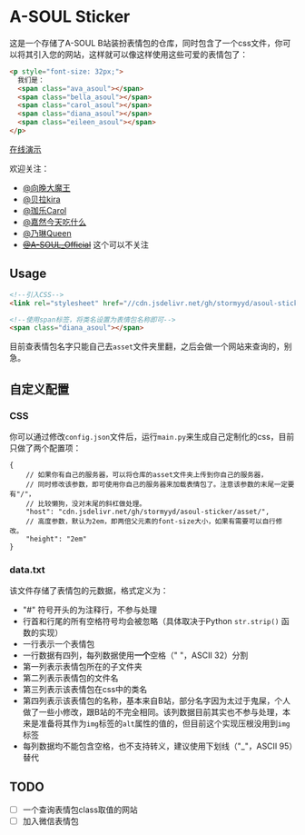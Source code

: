 # A-SOUL Sticker

这是一个存储了A-SOUL B站装扮表情包的仓库，同时包含了一个css文件，你可以将其引入您的网站，这样就可以像这样使用这些可爱的表情包了：

```html
<p style="font-size: 32px;">
  我们是：
  <span class="ava_asoul"></span>
  <span class="bella_asoul"></span>
  <span class="carol_asoul"></span>
  <span class="diana_asoul"></span>
  <span class="eileen_asoul"></span>
</p>
```

[在线演示](https://codepen.io/stormyyd/pen/jOaJMbx)

欢迎关注：

- [@向晚大魔王](https://space.bilibili.com/672346917)
- [@贝拉kira](https://space.bilibili.com/672353429)
- [@珈乐Carol](https://space.bilibili.com/351609538)
- [@嘉然今天吃什么](https://space.bilibili.com/672328094)
- [@乃琳Queen](https://space.bilibili.com/672342685)
- ~~[@A-SOUL_Official](https://space.bilibili.com/703007996)~~ 这个可以不关注

## Usage

```html
<!--引入CSS-->
<link rel="stylesheet" href="//cdn.jsdelivr.net/gh/stormyyd/asoul-sticker/dist/asoul-sticker.css">

<!--使用span标签，将类名设置为表情包名称即可-->
<span class="diana_asoul"></span>
```

目前查表情包名字只能自己去`asset`文件夹里翻，之后会做一个网站来查询的，别急。

## 自定义配置

### CSS

你可以通过修改`config.json`文件后，运行`main.py`来生成自己定制化的css，目前只做了两个配置项：

```json5
{
    // 如果你有自己的服务器，可以将仓库的asset文件夹上传到你自己的服务器，
    // 同时修改该参数，即可使用你自己的服务器来加载表情包了。注意该参数的末尾一定要有"/"，
    // 比较懒狗，没对末尾的斜杠做处理。
    "host": "cdn.jsdelivr.net/gh/stormyyd/asoul-sticker/asset/", 
    // 高度参数，默认为2em，即两倍父元素的font-size大小，如果有需要可以自行修改。
    "height": "2em"
}
```

### data.txt

该文件存储了表情包的元数据，格式定义为：

- "\#" 符号开头的为注释行，不参与处理
- 行首和行尾的所有空格符号均会被忽略（具体取决于Python `str.strip()` 函数的实现）
- 一行表示一个表情包
- 一行数据有四列，每列数据使用**一个**空格（" "，ASCII 32）分割
- 第一列表示表情包所在的子文件夹
- 第二列表示表情包的文件名
- 第三列表示该表情包在css中的类名
- 第四列表示该表情包的名称，基本来自B站，部分名字因为太过于鬼屎，个人做了一些小修改，跟B站的不完全相同。该列数据目前其实也不参与处理，本来是准备将其作为`img`标签的`alt`属性的值的，但目前这个实现压根没用到`img`标签
- 每列数据均不能包含空格，也不支持转义，建议使用下划线（"_"，ASCII 95）替代

## TODO

- [ ] 一个查询表情包class取值的网站
- [ ] 加入微信表情包
